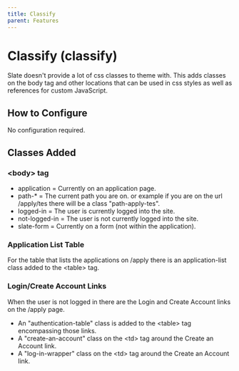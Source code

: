 ```yaml
---
title: Classify
parent: Features
---
```


# Classify (classify)
Slate doesn't provide a lot of css classes to theme with. This adds classes on the body tag and other locations that can be used in css styles as well as references for custom JavaScript.

## How to Configure
No configuration required.

## Classes Added

### \<body\> tag
* application = Currently on an application page.
* path-* = The current path you are on. or example if you are on the url /apply/tes there will be a class "path-apply-tes".
* logged-in = The user is currently logged into the site.
* not-logged-in = The user is not currently logged into the site.
* slate-form = Currently on a form (not within the application).

### Application List Table
For the table that lists the applications on /apply there is an application-list class added to the \<table\> tag.

### Login/Create Account Links
When the user is not logged in there are the Login and Create Account links on the /apply page. 
* An "authentication-table" class is added to the \<table\> tag encompassing those links. 
* A "create-an-account" class on the \<td\> tag around the Create an Account link.
* A "log-in-wrapper" class on the \<td\> tag around the Create an Account link.